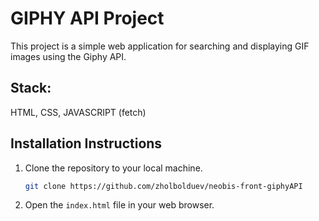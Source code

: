 # GIPHY API Project

This project is a simple web application for searching and displaying GIF images using the Giphy API.

## Stack:

HTML, CSS, JAVASCRIPT (fetch)

## Installation Instructions

1. Clone the repository to your local machine.

    ```bash
    git clone https://github.com/zholbolduev/neobis-front-giphyAPI
    ```

2. Open the `index.html` file in your web browser.
